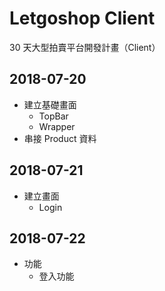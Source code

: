 # Letgoshop Client

30 天大型拍賣平台開發計畫（Client）

## 2018-07-20

- 建立基礎畫面
  - TopBar
  - Wrapper
- 串接 Product 資料

## 2018-07-21

- 建立畫面
  - Login

## 2018-07-22

- 功能
  - 登入功能
